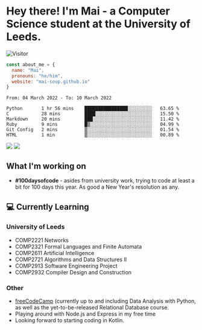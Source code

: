 # Hey there! I'm Mai - a Computer Science student at the University of Leeds.

![Visitor](https://visitor-badge.laobi.icu/badge?page_id=mai-soup.mai-soup)

```javascript
const about_me = {
  name: "Mai",
  pronouns: "he/him",
  website: "mai-soup.github.io"
}
```

<!--START_SECTION:waka-->

```text
From: 04 March 2022 - To: 10 March 2022

Python       1 hr 56 mins    ████████████████░░░░░░░░░   63.65 %
C            28 mins         ████░░░░░░░░░░░░░░░░░░░░░   15.50 %
Markdown     20 mins         ███░░░░░░░░░░░░░░░░░░░░░░   11.42 %
Ruby         9 mins          █▒░░░░░░░░░░░░░░░░░░░░░░░   04.99 %
Git Config   2 mins          ▒░░░░░░░░░░░░░░░░░░░░░░░░   01.54 %
HTML         1 min           ▒░░░░░░░░░░░░░░░░░░░░░░░░   00.89 %
```

<!--END_SECTION:waka-->
<img src="https://github-readme-stats.vercel.app/api?username=mai-soup&show_icons=true&theme=gruvbox" />
<img src="https://github-readme-stats.vercel.app/api/top-langs/?username=mai-soup&langs_count=8&layout=compact&theme=gruvbox" />

## What I'm working on

* __#100daysofcode__ - asides from university work, trying to code at least a bit for 100 days this year. As good a New Year's resolution as any.

## 💻 Currently Learning

### University of Leeds
* COMP2221 Networks
* COMP2321 Formal Languages and Finite Automata
* COMP2611 Artificial Intelligence
* COMP2721 Algorithms and Data Structures II
* COMP2913 Software Engineering Project
* COMP2932 Compiler Design and Construction

### Other
* [freeCodeCamp](https://www.freecodecamp.org/) (currently up to and including Data Analysis with Python, as well as the yet-to-be-released Relational Database course.
* Playing around with Node.js and Express in my free time
* Looking forward to starting coding in Kotlin.
